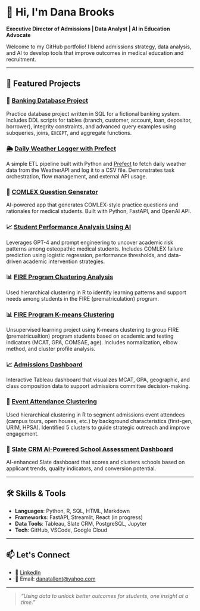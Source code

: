 # 👋 Hi, I'm Dana Brooks

**Executive Director of Admissions | Data Analyst | AI in Education Advocate**

Welcome to my GitHub portfolio! I blend admissions strategy, data analysis, and AI to develop tools that improve outcomes in medical education and recruitment.

---

## 💼 Featured Projects

### 🏦 [Banking Database Project](https://github.com/danabr21285/banking-database-project)
Practice database project written in SQL for a fictional banking system. Includes DDL scripts for tables (branch, customer, account, loan, depositor, borrower), integrity constraints, and advanced query examples using subqueries, joins, `EXCEPT`, and aggregate functions.

### 🌦️ [Daily Weather Logger with Prefect](https://github.com/danabr21285/prefectdatacleaningproject)  
A simple ETL pipeline built with Python and [Prefect](https://www.prefect.io/) to fetch daily weather data from the WeatherAPI and log it to a CSV file. Demonstrates task orchestration, flow management, and external API usage.

### 🧠 [COMLEX Question Generator](https://github.com/danabr21285/comlex-question-generator)
AI-powered app that generates COMLEX-style practice questions and rationales for medical students. Built with Python, FastAPI, and OpenAI API.

### 📈 [Student Performance Analysis Using AI](https://github.com/danabr21285/student-performance-analysis-using-ai)  
Leverages GPT-4 and prompt engineering to uncover academic risk patterns among osteopathic medical students. Includes COMLEX failure prediction using logistic regression, performance thresholds, and data-driven academic intervention strategies.

### 📊 [FIRE Program Clustering Analysis](https://github.com/danabr21285/fire-program-clustering)
Used hierarchical clustering in R to identify learning patterns and support needs among students in the FIRE (prematriculation) program.

### 📊 [FIRE Program K-means Clustering](https://github.com/danabr21285/fire-kmeans-clustering)  
Unsupervised learning project using K-means clustering to group FIRE (prematricualtion) program students based on academic and testing indicators (MCAT, GPA, COMSAE, age). Includes normalization, elbow method, and cluster profile analysis.

### 📈 [Admissions Dashboard](https://github.com/danabr21285/admissions-dashboard)
Interactive Tableau dashboard that visualizes MCAT, GPA, geographic, and class composition data to support admissions committee decision-making.

### 🧬 [Event Attendance Clustering](https://github.com/danabr21285/event-clustering)  
Used hierarchical clustering in R to segment admissions event attendees (campus tours, open houses, etc.) by background characteristics (first-gen, URIM, HPSA). Identified 5 clusters to guide strategic outreach and improve engagement.

### 🧠 [Slate CRM AI-Powered School Assessment Dashboard](https://github.com/danabr21285/slate-crm-ai-powered-school-assessment-dashboard)
AI-enhanced Slate dashboard that scores and clusters schools based on applicant trends, quality indicators, and conversion potential.

---

## 🛠️ Skills & Tools

- **Languages**: Python, R, SQL, HTML, Markdown
- **Frameworks**: FastAPI, Streamlit, React (in progress)
- **Data Tools**: Tableau, Slate CRM, PostgreSQL, Jupyter
- **Tech**: GitHub, VSCode, Google Cloud

---

## 📫 Let's Connect

- 💼 [LinkedIn](www.linkedin.com/in/dana-tallent-brooks-a15977a0)
- 📧 Email: danatallent@yahoo.com

---

> *“Using data to unlock better outcomes for students, one insight at a time.”*
